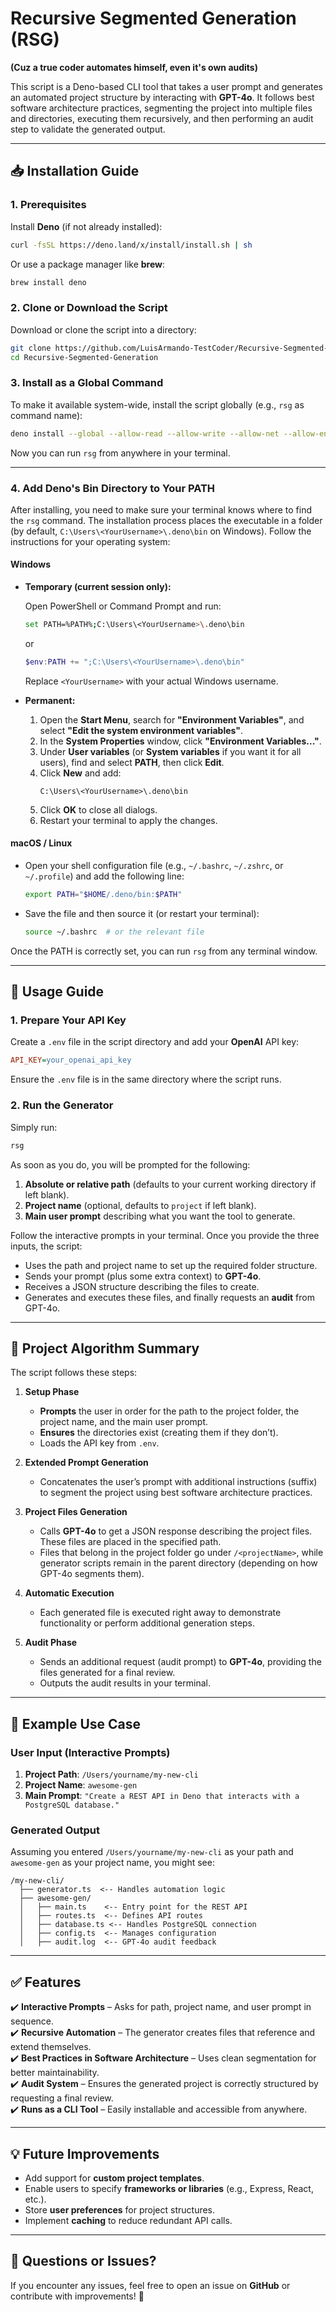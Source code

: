 # Recursive Segmented Generation (RSG)

**(Cuz a true coder automates himself, even it's own audits)**

This script is a Deno-based CLI tool that takes a user prompt and generates an automated project structure by interacting with **GPT-4o**. It follows best software architecture practices, segmenting the project into multiple files and directories, executing them recursively, and then performing an audit step to validate the generated output.

---

## 📥 Installation Guide

### 1. Prerequisites

Install **Deno** (if not already installed):

```sh
curl -fsSL https://deno.land/x/install/install.sh | sh
```

Or use a package manager like **brew**:

```sh
brew install deno
```

### 2. Clone or Download the Script

Download or clone the script into a directory:

```sh
git clone https://github.com/LuisArmando-TestCoder/Recursive-Segmented-Generation.git
cd Recursive-Segmented-Generation
```

### 3. Install as a Global Command

To make it available system-wide, install the script globally (e.g., `rsg` as command name):

```sh
deno install --global --allow-read --allow-write --allow-net --allow-env --name rsg ./rsg.ts
```

Now you can run `rsg` from anywhere in your terminal.

---

### 4. Add Deno's Bin Directory to Your PATH

After installing, you need to make sure your terminal knows where to find the `rsg` command. The installation process places the executable in a folder (by default, `C:\Users\<YourUsername>\.deno\bin` on Windows). Follow the instructions for your operating system:

#### **Windows**

- **Temporary (current session only):**

  Open PowerShell or Command Prompt and run:

  ```sh
  set PATH=%PATH%;C:\Users\<YourUsername>\.deno\bin
  ```

  or

  ```powershell
  $env:PATH += ";C:\Users\<YourUsername>\.deno\bin"
  ```

  Replace `<YourUsername>` with your actual Windows username.

- **Permanent:**

  1. Open the **Start Menu**, search for **"Environment Variables"**, and select **"Edit the system environment variables"**.
  2. In the **System Properties** window, click **"Environment Variables..."**.
  3. Under **User variables** (or **System variables** if you want it for all users), find and select **PATH**, then click **Edit**.
  4. Click **New** and add:
     ```
     C:\Users\<YourUsername>\.deno\bin
     ```
  5. Click **OK** to close all dialogs.
  6. Restart your terminal to apply the changes.

#### **macOS / Linux**

- Open your shell configuration file (e.g., `~/.bashrc`, `~/.zshrc`, or `~/.profile`) and add the following line:
  ```sh
  export PATH="$HOME/.deno/bin:$PATH"
  ```
- Save the file and then source it (or restart your terminal):
  ```sh
  source ~/.bashrc  # or the relevant file
  ```

Once the PATH is correctly set, you can run `rsg` from any terminal window.

---

## 🚀 Usage Guide

### 1. Prepare Your API Key

Create a `.env` file in the script directory and add your **OpenAI** API key:

```ini
API_KEY=your_openai_api_key
```

Ensure the `.env` file is in the same directory where the script runs.

### 2. Run the Generator

Simply run:

```sh
rsg
```

As soon as you do, you will be prompted for the following:

1. **Absolute or relative path** (defaults to your current working directory if left blank).
2. **Project name** (optional, defaults to `project` if left blank).
3. **Main user prompt** describing what you want the tool to generate.

Follow the interactive prompts in your terminal. Once you provide the three inputs, the script:

- Uses the path and project name to set up the required folder structure.
- Sends your prompt (plus some extra context) to **GPT-4o**.
- Receives a JSON structure describing the files to create.
- Generates and executes these files, and finally requests an **audit** from GPT-4o.

---

## 📜 Project Algorithm Summary

The script follows these steps:

1. **Setup Phase**

   - **Prompts** the user in order for the path to the project folder, the project name, and the main user prompt.
   - **Ensures** the directories exist (creating them if they don’t).
   - Loads the API key from `.env`.

2. **Extended Prompt Generation**

   - Concatenates the user’s prompt with additional instructions (suffix) to segment the project using best software architecture practices.

3. **Project Files Generation**

   - Calls **GPT-4o** to get a JSON response describing the project files. These files are placed in the specified path.
   - Files that belong in the project folder go under `/<projectName>`, while generator scripts remain in the parent directory (depending on how GPT-4o segments them).

4. **Automatic Execution**

   - Each generated file is executed right away to demonstrate functionality or perform additional generation steps.

5. **Audit Phase**
   - Sends an additional request (audit prompt) to **GPT-4o**, providing the files generated for a final review.
   - Outputs the audit results in your terminal.

---

## 📌 Example Use Case

### User Input (Interactive Prompts)

1. **Project Path**: `/Users/yourname/my-new-cli`
2. **Project Name**: `awesome-gen`
3. **Main Prompt**: `"Create a REST API in Deno that interacts with a PostgreSQL database."`

### Generated Output

Assuming you entered `/Users/yourname/my-new-cli` as your path and `awesome-gen` as your project name, you might see:

```
/my-new-cli/
  ├── generator.ts  <-- Handles automation logic
  ├── awesome-gen/
  │   ├── main.ts    <-- Entry point for the REST API
  │   ├── routes.ts  <-- Defines API routes
  │   ├── database.ts <-- Handles PostgreSQL connection
  │   ├── config.ts  <-- Manages configuration
  │   ├── audit.log  <-- GPT-4o audit feedback
```

---

## ✅ Features

✔️ **Interactive Prompts** – Asks for path, project name, and user prompt in sequence.  
✔️ **Recursive Automation** – The generator creates files that reference and extend themselves.  
✔️ **Best Practices in Software Architecture** – Uses clean segmentation for better maintainability.  
✔️ **Audit System** – Ensures the generated project is correctly structured by requesting a final review.  
✔️ **Runs as a CLI Tool** – Easily installable and accessible from anywhere.

---

## 💡 Future Improvements

- Add support for **custom project templates**.
- Enable users to specify **frameworks or libraries** (e.g., Express, React, etc.).
- Store **user preferences** for project structures.
- Implement **caching** to reduce redundant API calls.

---

## 💬 Questions or Issues?

If you encounter any issues, feel free to open an issue on **GitHub** or contribute with improvements! 🚀
